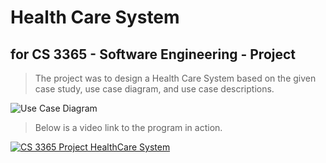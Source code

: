 # Health Care System
## for CS 3365 - Software Engineering - Project



>The project was to design a Health Care System based on the given case study, use case diagram, and use case descriptions. 

![Use Case Diagram]()

>Below is a video link to the program in action.

[![CS 3365 Project HealthCare System](http://img.youtube.com/vi/shodCcGKPsg/0.jpg)](https://youtu.be/shodCcGKPsg?t=461 "CS 3365 Project HealthCare System")
